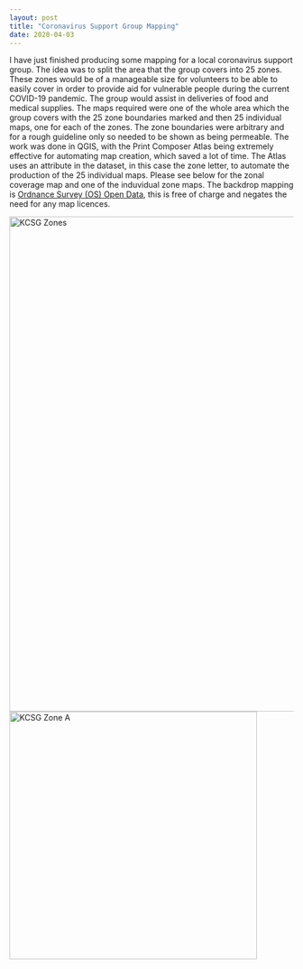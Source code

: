 ```yaml
---
layout: post
title: "Coronavirus Support Group Mapping"
date: 2020-04-03
---
```


I have just finished producing some mapping for a local coronavirus support group. The idea was to split the area that the group covers into 25 zones. These zones would be of a manageable size for volunteers to be able to easily cover in order to provide aid for vulnerable people during the current COVID-19 pandemic. The group would assist in deliveries of food and medical supplies. The maps required were one of the whole area which the group covers with the 25 zone boundaries marked and then 25 individual maps, one for each of the zones. The zone boundaries were arbitrary and for a rough guideline only so needed to be shown as being permeable. The work was done in QGIS, with the Print Composer Atlas being extremely effective for automating map creation, which saved a lot of time. The Atlas uses an attribute in the dataset, in this case the zone letter, to automate the production of the 25 individual maps. Please see below for the zonal coverage map and one of the induvidual zone maps. The backdrop mapping is [Ordnance Survey (OS) Open Data](https://www.ordnancesurvey.co.uk/opendatadownload/products.html), this is free of charge and negates the need for any map licences.


<img src="/KCSG_Zones.png" alt="KCSG Zones" style="width:620x;height:877px;">


<img src="/Zone_A.png" alt="KCSG Zone A" style="width:620x;height:439px;">

